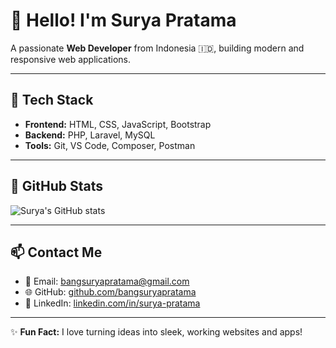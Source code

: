 # 👋 Hello! I'm Surya Pratama
A passionate **Web Developer** from Indonesia 🇮🇩, building modern and responsive web applications.  

---

## 💼 Tech Stack

- **Frontend:** HTML, CSS, JavaScript, Bootstrap  
- **Backend:** PHP, Laravel, MySQL  
- **Tools:** Git, VS Code, Composer, Postman  

---

## 🌟 GitHub Stats

![Surya's GitHub stats](https://github-readme-stats.vercel.app/api?username=bangsuryapratama&show_icons=true&theme=radical)

---

## 📫 Contact Me

- 📧 Email: [bangsuryapratama@gmail.com](mailto:bangsuryapratama@gmail.com)  
- 🌐 GitHub: [github.com/bangsuryapratama](https://github.com/bangsuryapratama)  
- 💼 LinkedIn: [linkedin.com/in/surya-pratama]([(https://www.linkedin.com/in/surya-pratama-193b99344/)])  

---

✨ **Fun Fact:** I love turning ideas into sleek, working websites and apps!
